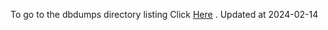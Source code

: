 To go to the dbdumps directory listing Click [Here](https://ipfs.io/ipfs/bafkreihtygkeohm2lwk4z5exz3uawcjo3ssfswoqxn3eljhktkdpngu4nq) . Updated at 2024-02-14